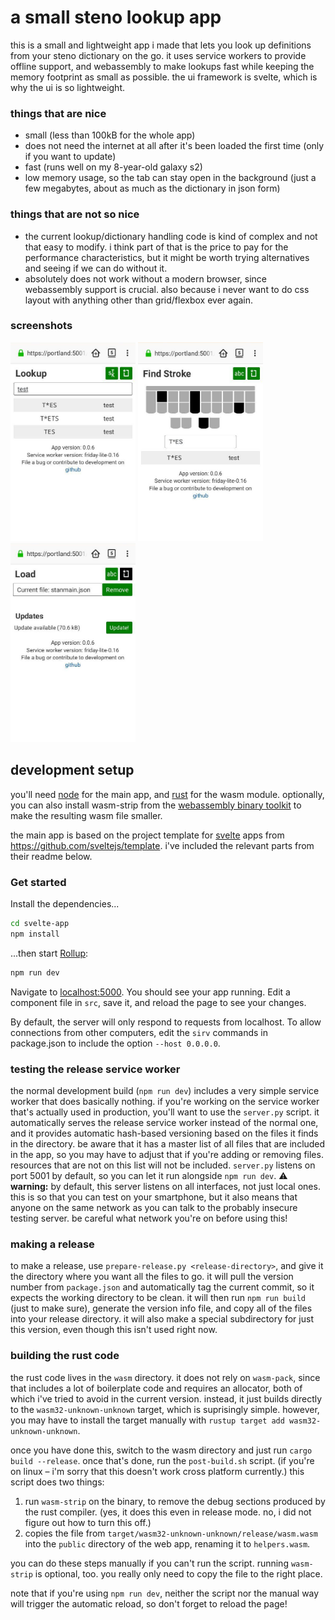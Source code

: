 # a small steno lookup app

this is a small and lightweight app i made that lets you look up definitions from your steno dictionary on the go. it uses service workers to provide offline support, and webassembly to make lookups fast while keeping the memory footprint as small as possible. the ui framework is svelte, which is why the ui is so lightweight.

### things that are nice

- small (less than 100kB for the whole app)
- does not need the internet at all after it's been loaded the first time (only if you want to update)
- fast (runs well on my 8-year-old galaxy s2)
- low memory usage, so the tab can stay open in the background (just a few megabytes, about as much as the dictionary in json form)

### things that are not so nice

- the current lookup/dictionary handling code is kind of complex and not that easy to modify. i think part of that is the price to pay for the performance characteristics, but it might be worth trying alternatives and seeing if we can do without it.
- absolutely does not work without a modern browser, since webassembly support is crucial. also because i never want to do css layout with anything other than grid/flexbox ever again.

### screenshots

<img alt="screenshot of the app in lookup mode. there is a title, two buttons for switching to the other modes, a text entry box with the word &quot;test&quot; entered, and a list of results that shows definitions translating to &quot;test&quot;" src="screenshot-lookup.jpg" width="200" /> <img alt="screenshot of the app in find stroke mode. below the title and mode buttons is a schema of a steno keyboard, with some keys highlighted. there is also a text entry box with the characters &quot;T\*ES&quot;, corresponding to the stroke shown by the keyboard. below that is a single result, showing that &quot;T\*ES&quot; translates to &quot;test&quot;." src="screenshot-find-stroke.jpg" width="200" /> <img alt="screenshot of the dictionary load screen. below the header is a box showing the currently loaded dictionary, with the option to remove it. below that is a subheading saying &quot;Updates&quot;, some text saying that an update is available, and a button saying &quot;Update!&quot;." src="screenshot-load.jpg" width="200" />


## development setup

you'll need [node](https://nodejs.org) for the main app, and [rust](https://www.rust-lang.org/) for the wasm module. optionally, you can also install wasm-strip from the [webassembly binary toolkit](https://github.com/WebAssembly/wabt) to make the resulting wasm file smaller.

the main app is based on the project template for [svelte](https://svelte.dev) apps from https://github.com/sveltejs/template. i've included the relevant parts from their readme below.

### Get started

Install the dependencies...

```bash
cd svelte-app
npm install
```

...then start [Rollup](https://rollupjs.org):

```bash
npm run dev
```

Navigate to [localhost:5000](http://localhost:5000). You should see your app running. Edit a component file in `src`, save it, and reload the page to see your changes.

By default, the server will only respond to requests from localhost. To allow connections from other computers, edit the `sirv` commands in package.json to include the option `--host 0.0.0.0`.

### testing the release service worker

the normal development build (`npm run dev`) includes a very simple service worker that does basically nothing. if you're working on the service worker that's actually used in production, you'll want to use the `server.py` script. it automatically serves the release service worker instead of the normal one, and it provides automatic hash-based versioning based on the files it finds in the directory. be aware that it has a master list of all files that are included in the app, so you may have to adjust that if you're adding or removing files. resources that are not on this list will not be included. `server.py` listens on port 5001 by default, so you can let it run alongside `npm run dev`. ⚠ **warning:** by default, this server listens on all interfaces, not just local ones. this is so that you can test on your smartphone, but it also means that anyone on the same network as you can talk to the probably insecure testing server. be careful what network you're on before using this!

### making a release

to make a release, use `prepare-release.py <release-directory>`, and give it the directory where you want all the files to go. it will pull the version number from `package.json` and automatically tag the current commit, so it expects the working directory to be clean. it will then run `npm run build` (just to make sure), generate the version info file, and copy all of the files into your release directory. it will also make a special subdirectory for just this version, even though this isn't used right now.

### building the rust code

the rust code lives in the `wasm` directory. it does not rely on `wasm-pack`, since that includes a lot of boilerplate code and requires an allocator, both of which i've tried to avoid in the current version. instead, it just builds directly to the `wasm32-unknown-unknown` target, which is suprisingly simple. however, you may have to install the target manually with `rustup target add wasm32-unknown-unknown`.

once you have done this, switch to the wasm directory and just run `cargo build --release`. once that's done, run the `post-build.sh` script. (if you're on linux – i'm sorry that this doesn't work cross platform currently.) this script does two things:

1. run `wasm-strip` on the binary, to remove the debug sections produced by the rust compiler. (yes, it does this even in release mode. no, i did not figure out how to turn this off.)
2. copies the file from `target/wasm32-unknown-unknown/release/wasm.wasm` into the `public` directory of the web app, renaming it to `helpers.wasm`.

you can do these steps manually if you can't run the script. running `wasm-strip` is optional, too. you really only need to copy the file to the right place.

note that if you're using `npm run dev`, neither the script nor the manual way will trigger the automatic reload, so don't forget to reload the page!